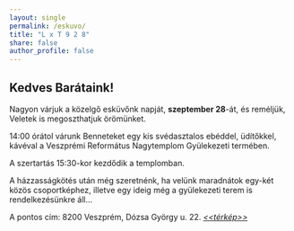 ```yaml
---
layout: single
permalink: /eskuvo/
title: "L x T 9 2 8"
share: false
author_profile: false
---
```



## Kedves Barátaink!

Nagyon várjuk a közelgő esküvőnk napját, __szeptember 28__-át, és reméljük,
Veletek is megoszthatjuk örömünket.

14:00 órátol várunk Benneteket egy kis svédasztalos ebéddel, üdítőkkel,
kávéval a Veszprémi Református Nagytemplom Gyülekezeti termében.

A szertartás 15:30-kor kezdődik a templomban.

A házzasságkötés után még szeretnénk, ha velünk maradnátok egy-két közös
csoportképhez, illetve egy ideig még a gyülekezeti terem is rendelkezésünkre
áll...

A pontos cím: 8200 Veszprém, Dózsa György u. 22.
[_<<térkép>>_](https://www.google.com/maps/place/Reformed+Church/@47.094145,17.8998215,17z/data=!3m1!4b1!4m5!3m4!1s0x47699a5d2dacc351:0x923c950f8e379575!8m2!3d47.094145!4d17.9020102)
